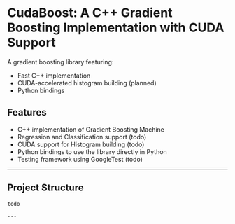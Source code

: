 # CudaBoost: A C++ Gradient Boosting Implementation with CUDA Support

A gradient boosting library featuring:
- Fast C++ implementation
- CUDA-accelerated histogram building (planned)
- Python bindings

## Features

- C++ implementation of Gradient Boosting Machine
- Regression and Classification support (todo)
- CUDA support for Histogram building (todo)
- Python bindings to use the library directly in Python
- Testing framework using GoogleTest (todo)

---

## Project Structure

```
todo

---

